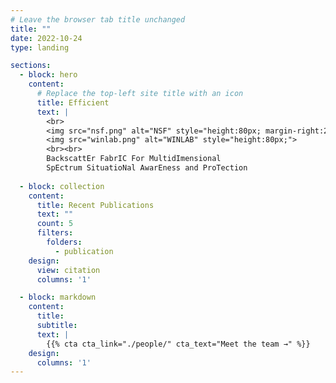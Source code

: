 ```yaml
---
# Leave the browser tab title unchanged
title: ""  
date: 2022-10-24
type: landing

sections:
  - block: hero
    content:
      # Replace the top-left site title with an icon
      title: Efficient
      text: |
        <br>
        <img src="nsf.png" alt="NSF" style="height:80px; margin-right:20px;">
        <img src="winlab.png" alt="WINLAB" style="height:80px;">
        <br><br>
        BackscattEr FabrIC For MultidImensional
        SpEctrum SituatioNal AwarEness and ProTection
  
  - block: collection
    content:
      title: Recent Publications
      text: ""
      count: 5
      filters:
        folders:
          - publication
    design:
      view: citation
      columns: '1'

  - block: markdown
    content:
      title:
      subtitle:
      text: |
        {{% cta cta_link="./people/" cta_text="Meet the team →" %}}
    design:
      columns: '1'
---
```

